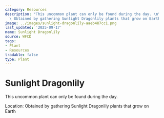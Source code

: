 ```yaml
---
category: Resources
description: "This uncommon plant can only be found during the day. \n\nLocation:\
  \ Obtained by gathering Sunlight Dragonlily plants that grow on Earth"
image: ../images/sunlight-dragonlily-aaeb487cc1.png
last_updated: '2025-09-17'
name: Sunlight Dragonlily
source: WFCD
tags:
- Plant
- Resources
tradable: false
type: Plant
---
```


# Sunlight Dragonlily

This uncommon plant can only be found during the day. 

Location: Obtained by gathering Sunlight Dragonlily plants that grow on Earth

